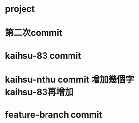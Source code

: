 # project
# 第二次commit
# kaihsu-83 commit
# kaihsu-nthu commit 增加幾個字 kaihsu-83再增加
# feature-branch commit